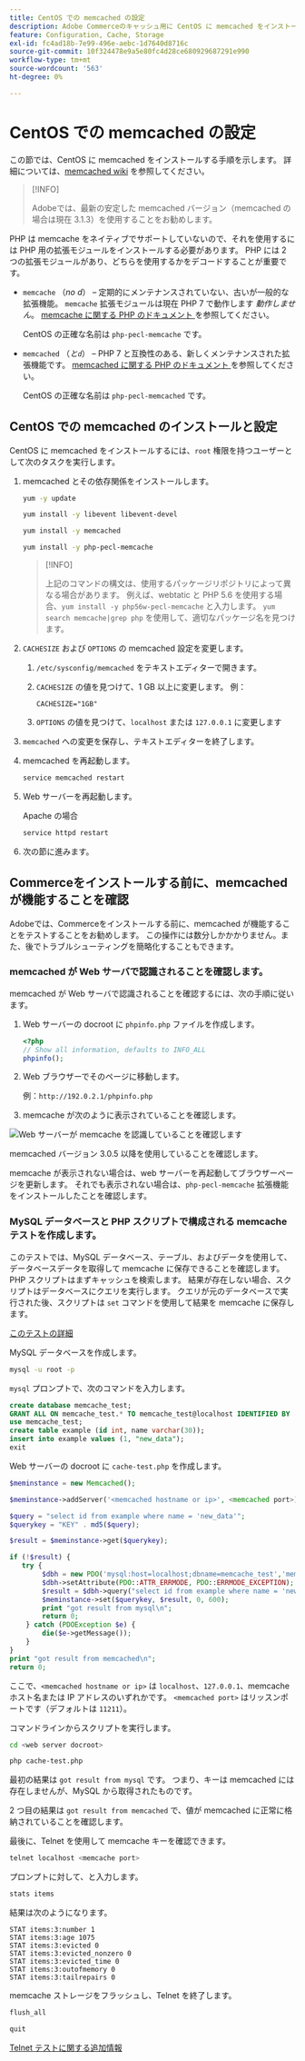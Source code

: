 ```yaml
---
title: CentOS での memcached の設定
description: Adobe Commerceのキャッシュ用に CentOS に memcached をインストールして設定する方法を説明します。 設定手順と最適化のヒントを確認します。
feature: Configuration, Cache, Storage
exl-id: fc4ad18b-7e99-496e-aebc-1d7640d8716c
source-git-commit: 10f324478e9a5e80fc4d28ce680929687291e990
workflow-type: tm+mt
source-wordcount: '563'
ht-degree: 0%

---
```


# CentOS での memcached の設定

この節では、CentOS に memcached をインストールする手順を示します。 詳細については、[memcached wiki](https://github.com/memcached/old-wiki) を参照してください。

>[!INFO]
>
>Adobeでは、最新の安定した memcached バージョン（memcached の場合は現在 3.1.3）を使用することをお勧めします。

PHP は memcache をネイティブでサポートしていないので、それを使用するには PHP 用の拡張モジュールをインストールする必要があります。 PHP には 2 つの拡張モジュールがあり、どちらを使用するかをデコードすることが重要です。

- `memcache` （_no d_） – 定期的にメンテナンスされていない、古いが一般的な拡張機能。
`memcache` 拡張モジュールは現在 PHP 7 で動作します _動作しません_。 [memcache に関する PHP のドキュメント ](https://www.php.net/manual/en/book.memcache.php) を参照してください。

  CentOS の正確な名前は `php-pecl-memcache` です。

- `memcached` （_と`d`_） – PHP 7 と互換性のある、新しくメンテナンスされた拡張機能です。 [memcached に関する PHP のドキュメント ](https://www.php.net/manual/en/book.memcached.php) を参照してください。

  CentOS の正確な名前は `php-pecl-memcached` です。

## CentOS での memcached のインストールと設定

CentOS に memcached をインストールするには、`root` 権限を持つユーザーとして次のタスクを実行します。

1. memcached とその依存関係をインストールします。

   ```bash
   yum -y update
   ```

   ```bash
   yum install -y libevent libevent-devel
   ```

   ```bash
   yum install -y memcached
   ```

   ```bash
   yum install -y php-pecl-memcache
   ```

   >[!INFO]
   >
   >上記のコマンドの構文は、使用するパッケージリポジトリによって異なる場合があります。 例えば、webtatic と PHP 5.6 を使用する場合、`yum install -y php56w-pecl-memcache` と入力します。 `yum search memcache|grep php` を使用して、適切なパッケージ名を見つけます。


1. `CACHESIZE` および `OPTIONS` の memcached 設定を変更します。

   1. `/etc/sysconfig/memcached` をテキストエディターで開きます。
   1. `CACHESIZE` の値を見つけて、1 GB 以上に変更します。 例：

      ```config
      CACHESIZE="1GB"
      ```

   1. `OPTIONS` の値を見つけて、`localhost` または `127.0.0.1` に変更します

1. `memcached` への変更を保存し、テキストエディターを終了します。
1. memcached を再起動します。

   ```bash
   service memcached restart
   ```

1. Web サーバーを再起動します。

   Apache の場合

   ```bash
   service httpd restart
   ```

1. 次の節に進みます。

## Commerceをインストールする前に、memcached が機能することを確認

Adobeでは、Commerceをインストールする前に、memcached が機能することをテストすることをお勧めします。 この操作には数分しかかかりません。また、後でトラブルシューティングを簡略化することもできます。

### memcached が Web サーバで認識されることを確認します。

memcached が Web サーバで認識されることを確認するには、次の手順に従います。

1. Web サーバーの docroot に `phpinfo.php` ファイルを作成します。

   ```php
   <?php
   // Show all information, defaults to INFO_ALL
   phpinfo();
   ```

1. Web ブラウザーでそのページに移動します。

   例：`http://192.0.2.1/phpinfo.php`

1. memcache が次のように表示されていることを確認します。

![Web サーバーが memcache を認識していることを確認します ](../../assets/configuration/memcache.png)

memcached バージョン 3.0.5 以降を使用していることを確認します。

memcache が表示されない場合は、web サーバーを再起動してブラウザーページを更新します。 それでも表示されない場合は、`php-pecl-memcache` 拡張機能をインストールしたことを確認します。

### MySQL データベースと PHP スクリプトで構成される memcache テストを作成します。

このテストでは、MySQL データベース、テーブル、およびデータを使用して、データベースデータを取得して memcache に保存できることを確認します。 PHP スクリプトはまずキャッシュを検索します。 結果が存在しない場合、スクリプトはデータベースにクエリを実行します。 クエリが元のデータベースで実行された後、スクリプトは `set` コマンドを使用して結果を memcache に保存します。

[ このテストの詳細 ](https://www.digitalocean.com/community/tutorials/how-to-install-and-use-memcache-on-ubuntu-12-04)

MySQL データベースを作成します。

```bash
mysql -u root -p
```

`mysql` プロンプトで、次のコマンドを入力します。

```sql
create database memcache_test;
GRANT ALL ON memcache_test.* TO memcache_test@localhost IDENTIFIED BY 'memcache_test';
use memcache_test;
create table example (id int, name varchar(30));
insert into example values (1, "new_data");
exit
```

Web サーバーの docroot に `cache-test.php` を作成します。

```php
$meminstance = new Memcached();

$meminstance->addServer('<memcached hostname or ip>', <memcached port>);

$query = "select id from example where name = 'new_data'";
$querykey = "KEY" . md5($query);

$result = $meminstance->get($querykey);

if (!$result) {
   try {
        $dbh = new PDO('mysql:host=localhost;dbname=memcache_test','memcache_test','memcache_test');
        $dbh->setAttribute(PDO::ATTR_ERRMODE, PDO::ERRMODE_EXCEPTION);
        $result = $dbh->query("select id from example where name = 'new_data'")->fetch();
        $meminstance->set($querykey, $result, 0, 600);
        print "got result from mysql\n";
        return 0;
    } catch (PDOException $e) {
        die($e->getMessage());
    }
}
print "got result from memcached\n";
return 0;
```

ここで、`<memcached hostname or ip>` は `localhost`、`127.0.0.1`、memcache ホスト名または IP アドレスのいずれかです。 `<memcached port>` はリッスンポートです（デフォルトは `11211`）。

コマンドラインからスクリプトを実行します。

```bash
cd <web server docroot>
```

```bash
php cache-test.php
```

最初の結果は `got result from mysql` です。 つまり、キーは memcached には存在しませんが、MySQL から取得されたものです。

2 つ目の結果は `got result from memcached` で、値が memcached に正常に格納されていることを確認します。

最後に、Telnet を使用して memcache キーを確認できます。

```bash
telnet localhost <memcache port>
```

プロンプトに対して、と入力します。

```bash
stats items
```

結果は次のようになります。

```
STAT items:3:number 1
STAT items:3:age 1075
STAT items:3:evicted 0
STAT items:3:evicted_nonzero 0
STAT items:3:evicted_time 0
STAT items:3:outofmemory 0
STAT items:3:tailrepairs 0
```

memcache ストレージをフラッシュし、Telnet を終了します。

```bash
flush_all
```

```bash
quit
```

[Telnet テストに関する追加情報 ](https://darkcoding.net/software/memcached-list-all-keys/)
